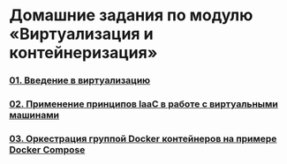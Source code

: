# Домашние задания по модулю «Виртуализация и контейнеризация»
### [01. Введение в виртуализацию](01/README.md)
### [02. Применение принципов IaaC в работе с виртуальными машинами](02/README.md)
### [03. Оркестрация группой Docker контейнеров на примере Docker Compose](03/README.md)

